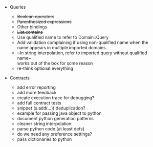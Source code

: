- Queries
  - ~~Boolean operators~~
  - ~~Parenthesized expressions~~
  - Other bindings
  - ~~List.contains~~
  - Use qualified name to refer to Domain::Query
  - Add validation complaining if using non-qualified name when the name appears in multiple imported domains
  - ~In string interpolation, refer to imported query without qualified name~\
    works out of the box for some reason
  - re-think optional everything

- Contracts
  - add error reporting
  - add more feedback
  - create execution trace for debugging?
  - add full contract tests
  - snippet (s.add(...)) deduplication?
  - example for passing java object to python
  - document python generation patterns
  - cleaner string interpolation
  - parse python code (at least defs)
  - do we need any preference settings?
  - pass dictionaries to python